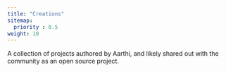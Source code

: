 ```yaml
---
title: "Creations"
sitemap:
  priority : 0.5
weight: 10
---
```

<p>A collection of projects authored by Aarthi, and likely shared out with the community as an open source project.</p>
